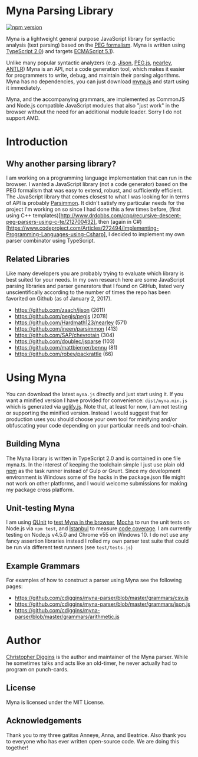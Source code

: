 # Myna Parsing Library 

[![npm version](https://badge.fury.io/js/myna-parser.svg)](https://badge.fury.io/js/myna-parser)

Myna is a lightweight general purpose JavaScript library for syntactic analysis (text parsing) based on the [PEG formalism](http://bford.info/pub/lang/peg). Myna is written using [TypeScript 2.0](https://www.typescriptlang.org/)) and targets [ECMAScript 5.1](https://www.ecma-international.org/ecma-262/5.1/)). 

Unlike many popular syntactic analyzers (e.g. [Jison](http://jison.org/), [PEG.js](https://pegjs.org/), [nearley](http://nearley.js.org/), [ANTLR](http://www.antlr.org/)) Myna is an API, not a code generation tool, which makes it easier for programmers to write, debug, and maintain their parsing algorithms. Myna has no dependencies, you can just download [myna.js](https://github.com/cdiggins/myna-parser/raw/master/myna.js) and start using it immediately.

Myna, and the accompanying grammars, are implemented as CommonJS and Node.js compatible JavaScript modules that also "just work" in the browser without the need for an additional module loader. Sorry I do not support AMD.

# Introduction 

## Why another parsing library? 

I am working on a programming language implementation that can run in the browser. I wanted a JavaScript library (not a code generator) based on the PEG formalism that was easy to extend, robust, and sufficiently efficient. The JavaScript library that comes closest to what I was looking for in terms of API is probably [Parsimmon](https://github.com/jneen/parsimmon). It didn't satisfy my particular needs for the project I'm working on so since I had done this a few times before, (first using C++ templates)[http://www.drdobbs.com/cpp/recursive-descent-peg-parsers-using-c-te/212700432], then (again in C#)[https://www.codeproject.com/Articles/272494/Implementing-Programming-Languages-using-Csharp], I decided to implement my own parser combinator using TypeScript.     

## Related Libraries

Like many developers you are probably trying to evaluate which library is best suited for your needs. In my own research here are some JavaScript parsing libraries and parser generators that I found on GitHub, listed very unscientifically according to the number of times the repo has been favorited on Github (as of January 2, 2017).

- https://github.com/zaach/jison (2611)
- https://github.com/pegjs/pegjs (2078)
- https://github.com/Hardmath123/nearley (571)
- https://github.com/jneen/parsimmon (413)
- https://github.com/SAP/chevrotain (304)
- https://github.com/doublec/jsparse (103)
- https://github.com/mattbierner/bennu (81)
- https://github.com/robey/packrattle (66)

# Using Myna 

You can download the latest `myna.js` directly and just start using it. If you want a minified version I have provided for convenience: `dist/myna.min.js` which is generated via [uglify.js](https://www.npmjs.com/package/uglify-js). Note that, at least for now, I am not testing or supporting the minified version. Instead I would suggest that for production uses you should choose your own tool for minifying and/or obfuscating your code depending on your particular needs and tool-chain. 

## Building Myna

The Myna library is written in TypeScript 2.0 and is contained in one file myna.ts. In the interest of keeping the toolchain simple I just use plain old [npm](http://npmjs.com) as the task runner instead of Gulp or Grunt. Since my development environment is Windows some of the hacks in the package.json file might not work on other platforms, and I would welcome submissions for making my package cross platform. 

## Unit-testing Myna  

I am using [QUnit](http://qunitjs.com) to [test Myna in the browser](https://cdiggins.github.io/myna-parser/qunit.html), [Mocha](http://mochajs.org) to run the unit tests on Node.js via `npm test`, and [Istanbul](http://istanbul-js.org) to measure [code coverage](https://cdiggins.github.io/myna-parser/coverage/lcov-report/index.html). I am currently testing on Node.js v4.5.0 and Chrome v55 on Windows 10. I do not use any fancy assertion libraries instead I rolled my own parser test suite that could be run via different test runners (see `test/tests.js`)   
 
## Example Grammars 

For examples of how to construct a parser using Myna see the following pages:

- https://github.com/cdiggins/myna-parser/blob/master/grammars/csv.js
- https://github.com/cdiggins/myna-parser/blob/master/grammars/json.js
- https://github.com/cdiggins/myna-parser/blob/master/grammars/arithmetic.js

# Author 

[Christopher Diggins](https://github.com/cdiggins) is the author and maintainer of the Myna parser. While he sometimes talks and acts like an old-timer, he never actually had to program on punch-cards.   

## License

Myna is licensed under the MIT License.   

## Acknowledgements 

Thank you to my three gatitas Anneye, Anna, and Beatrice. Also thank you to everyone who has ever written open-source code. We are doing this together!  

 